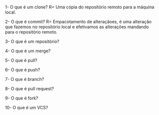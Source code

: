 1- O que é um clone?
R= Uma cópia do repositório remoto para a máquina local.

2- O que é commit?
R= Empacotamento de alteraçãoes, é uma alteração que fazemos no repositório local e efetivamos as alterações mandando para o repositório remoto.

3- O que é um repositório?

4- O que é um merge?

5- O que é pull?

6- O que é push?

7- O que é branch?

8- O que é pull request?

9- O que é fork?

10- O que é um VCS?
